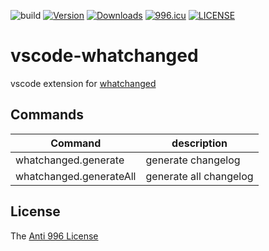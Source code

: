 ![build](https://github.com/whatchanged-community/vscode-whatchanged/workflows/build/badge.svg)
[![Version](https://vsmarketplacebadge.apphb.com/version/axetroy.vscode-whatchanged.svg)](https://marketplace.visualstudio.com/items?itemName=axetroy.vscode-whatchanged)
[![Downloads](https://vsmarketplacebadge.apphb.com/downloads/axetroy.vscode-whatchanged.svg)](https://marketplace.visualstudio.com/items?itemName=axetroy.vscode-whatchanged)
[![996.icu](https://img.shields.io/badge/link-996.icu-red.svg)](https://996.icu)
[![LICENSE](https://img.shields.io/badge/license-Anti%20996-blue.svg)](https://github.com/996icu/996.ICU/blob/master/LICENSE)

# vscode-whatchanged

vscode extension for [whatchanged](https://github.com/whatchanged-community/whatchanged)

## Commands

| Command                 | description            |
| ----------------------- | ---------------------- |
| whatchanged.generate    | generate changelog     |
| whatchanged.generateAll | generate all changelog |

## License

The [Anti 996 License](https://github.com/whatchanged-community/vscode-whatchanged/blob/master/LICENSE)
